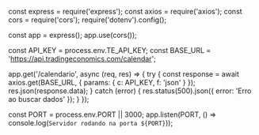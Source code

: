 const express = require('express');
const axios = require('axios');
const cors = require('cors');
require('dotenv').config();

const app = express();
app.use(cors());

const API_KEY = process.env.TE_API_KEY;
const BASE_URL = 'https://api.tradingeconomics.com/calendar';

app.get('/calendario', async (req, res) => {
  try {
    const response = await axios.get(BASE_URL, {
      params: {
        c: API_KEY,
        f: 'json'
      }
    });
    res.json(response.data);
  } catch (error) {
    res.status(500).json({ error: 'Erro ao buscar dados' });
  }
});

const PORT = process.env.PORT || 3000;
app.listen(PORT, () => console.log(`Servidor rodando na porta ${PORT}`));
